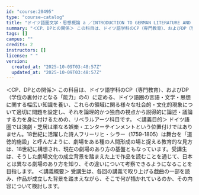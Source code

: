```yaml
---
id: "course:20495"
type: "course-catalog"
title: "ドイツ語圏文学・思想概論 a ／INTRODUCTION TO GERMAN LITERATURE AND THOUGHT a"
summary: "＜CP、DPとの関係＞ この科目は、ドイツ語学科のCP（専門教育）、およびDP（学位の裏付けとなる「能力」の4）に定める、ドイツ語圏の言語・文学・思想に関する幅広い知識を養い、これらの領域に関る様々な社会的・文化的現象について適切に問題を設…"
tags: []
campus: ""
credits: 2
instructors: []
license: " "
version:
  created_at: "2025-10-09T03:48:57Z"
  updated_at: "2025-10-09T03:48:57Z"
---
```


＜CP、DPとの関係＞ この科目は、ドイツ語学科のCP（専門教育）、およびDP（学位の裏付けとなる「能力」の4）に定める、ドイツ語圏の言語・文学・思想に関する幅広い知識を養い、これらの領域に関る様々な社会的・文化的現象について適切に問題を設定し、それを論理的かつ独自の視点から説得的に論述・議論する力を身に付けるための、リベラルアーツ科目です。 ＜講義目的＞ ドイツ語圏では演劇・芝居は単なる娯楽・エンターテインメントという位置付けではありません。18世紀に活躍した詩人フリーリヒ・シラー（1759-1805）は舞台を「道徳的施設」と呼んだように、劇場をある種の人間形成の場と捉える教育的な見方は、18世紀に構想され、現在の劇場のあり方の基盤ともなっています。受講生は、そうした劇場文化の成立背景を踏まえた上で作品を読むことを通じて、日本とは異なる劇場のあり方を知り、その違いについて考察できるようになることを目指します。 ＜講義概要＞ 受講生は、各回の講義で取り上げる戯曲の一部を読み、作品が成立した背景を踏まえながら、そこで何が描かれているのか、その内容について検討します。
